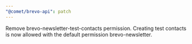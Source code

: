 ```yaml
---
"@comet/brevo-api": patch
---
```


Remove brevo-newsletter-test-contacts permission. Creating test contacts is now allowed with the default permission brevo-newsletter.
